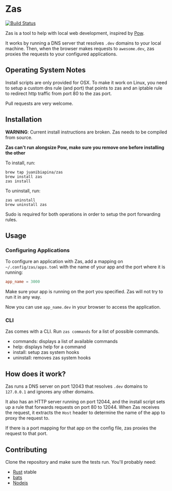 # Zas

[![Build Status](https://travis-ci.org/juanibiapina/zas.svg?branch=master)](https://travis-ci.org/juanibiapina/zas)

Zas is a tool to help with local web development, inspired by [Pow](http://pow.cx).

It works by running a DNS server that resolves `.dev` domains to your local
machine. Then, when the browser makes requests to `awesome.dev`, zas proxies
the requests to your configured applications.

## Operating System Notes

Install scripts are only provided for OSX. To make it work on Linux, you need
to setup a custom dns rule (and port) that points to zas and an iptable rule to
redirect http traffic from port 80 to the zas port.

Pull requests are very welcome.

## Installation

**WARNING**: Current install instructions are broken. Zas needs to be compiled
from source.

**Zas can't run alongsize Pow, make sure you remove one before installing the other**

To install, run:

```
brew tap juanibiapina/zas
brew install zas
zas install
```

To uninstall, run:

```
zas uninstall
brew uninstall zas
```

Sudo is required for both operations in order to setup the port forwarding rules.

## Usage

### Configuring Applications

To configure an application with Zas, add a mapping on
`~/.config/zas/apps.toml` with the name of your app and the port where it is
running:

```toml
app_name = 3000
```

Make sure your app is running on the port you specified. Zas will not try to
run it in any way.

Now you can use `app_name.dev` in your browser to access the application.

### CLI

Zas comes with a CLI. Run `zas commands` for a list of possible commands.

- commands: displays a list of available commands
- help: displays help for a command
- install: setup zas system hooks
- uninstall: removes zas system hooks

## How does it work?

Zas runs a DNS server on port 12043 that resolves `.dev` domains to
`127.0.0.1` and ignores any other domains.

It also has an HTTP server running on port 12044, and the install script sets
up a rule that forwards requests on port 80 to 12044. When Zas receives the
request, it extracts the `Host` header to determine the name of the app to
proxy the request to.

If there is a port mapping for that app on the config file, zas proxies the
request to that port.

## Contributing

Clone the repository and make sure the tests run. You'll probably need:

- [Rust](https://www.rust-lang.org) stable
- [bats](https://github.com/sstephenson/bats)
- [Nodejs](https://nodejs.org)
